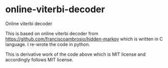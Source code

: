 # online-viterbi-decoder
Online viterbi decoder 

This is based on online viterbi decoder from https://github.com/franciscoambrosio/hidden-markov which is written in C language.
I re-wrote the code in python.

This is derivative work of the code above which is MIT license and accordingly follows MIT license. 
